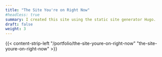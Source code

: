 ```yaml
---
title: "The Site You're on Right Now"
#headless: true
summary: I created this site using the static site generator Hugo.
draft: false
weight: 3
---
```

{{< content-strip-left "/portfolio/the-site-youre-on-right-now" "the-site-youre-on-right-now" >}}